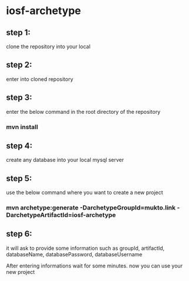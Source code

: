 # iosf-archetype


  ## step 1:
  clone the repository into your local
  
  ## step 2:
  enter into cloned repository
  
  ## step 3:
  enter the below command in the root directory of the repository
  
  ### mvn install
  
  ## step 4:
  create any database into your local mysql server

  ## step 5:
  use the below command where you want to create a new project
  
  ### mvn archetype:generate -DarchetypeGroupId=mukto.link -DarchetypeArtifactId=iosf-archetype
  
  ## step 6:
  it will ask to provide some information such as groupId, artifactId, databaseName, databasePassword, databaseUsername
  
  After entering informations wait for some minutes.
  now you can use your new project
  
